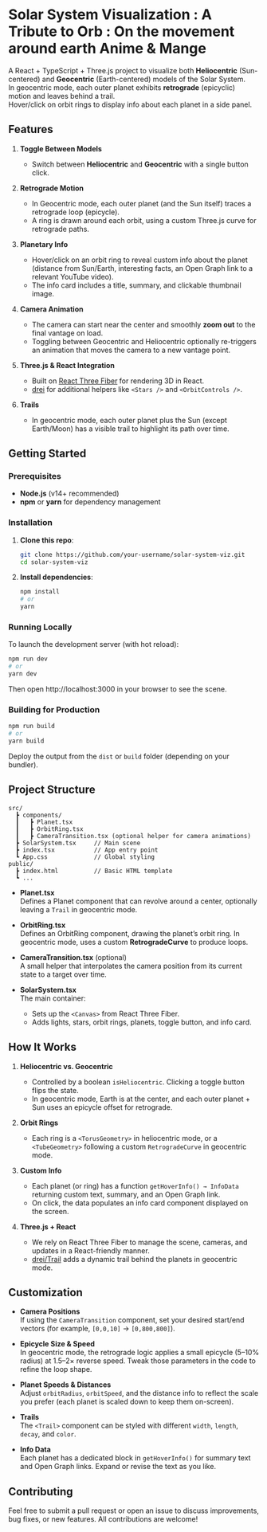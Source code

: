 # Solar System Visualization : A Tribute to Orb : On the movement around earth Anime & Mange

A React + TypeScript + Three.js project to visualize both **Heliocentric** (Sun-centered) and **Geocentric** (Earth-centered) models of the Solar System.  
In geocentric mode, each outer planet exhibits **retrograde** (epicyclic) motion and leaves behind a trail.  
Hover/click on orbit rings to display info about each planet in a side panel.  

## Features

1. **Toggle Between Models**  
   - Switch between **Heliocentric** and **Geocentric** with a single button click.

2. **Retrograde Motion**  
   - In Geocentric mode, each outer planet (and the Sun itself) traces a retrograde loop (epicycle).  
   - A ring is drawn around each orbit, using a custom Three.js curve for retrograde paths.

3. **Planetary Info**  
   - Hover/click on an orbit ring to reveal custom info about the planet (distance from Sun/Earth, interesting facts, an Open Graph link to a relevant YouTube video).  
   - The info card includes a title, summary, and clickable thumbnail image.

4. **Camera Animation**  
   - The camera can start near the center and smoothly **zoom out** to the final vantage on load.  
   - Toggling between Geocentric and Heliocentric optionally re-triggers an animation that moves the camera to a new vantage point.

5. **Three.js & React Integration**  
   - Built on [React Three Fiber](https://github.com/pmndrs/react-three-fiber) for rendering 3D in React.  
   - [drei](https://github.com/pmndrs/drei) for additional helpers like `<Stars />` and `<OrbitControls />`.

6. **Trails**  
   - In geocentric mode, each outer planet plus the Sun (except Earth/Moon) has a visible trail to highlight its path over time.

## Getting Started

### Prerequisites
- **Node.js** (v14+ recommended)  
- **npm** or **yarn** for dependency management

### Installation

1. **Clone this repo**:
   ```bash
   git clone https://github.com/your-username/solar-system-viz.git
   cd solar-system-viz
   ```
2. **Install dependencies**:
   ```bash
   npm install
   # or
   yarn
   ```

### Running Locally

To launch the development server (with hot reload):

```bash
npm run dev
# or
yarn dev
```

Then open http://localhost:3000 in your browser to see the scene.

### Building for Production

```bash
npm run build
# or
yarn build
```

Deploy the output from the `dist` or `build` folder (depending on your bundler).

## Project Structure

```
src/
  ┣ components/
  ┃   ┣ Planet.tsx
  ┃   ┣ OrbitRing.tsx
  ┃   ┣ CameraTransition.tsx (optional helper for camera animations)
  ┣ SolarSystem.tsx     // Main scene
  ┣ index.tsx           // App entry point
  ┗ App.css             // Global styling
public/
  ┣ index.html          // Basic HTML template
  ┗ ...
```

- **Planet.tsx**  
  Defines a Planet component that can revolve around a center, optionally leaving a `Trail` in geocentric mode.

- **OrbitRing.tsx**  
  Defines an OrbitRing component, drawing the planet’s orbit ring. In geocentric mode, uses a custom **RetrogradeCurve** to produce loops.

- **CameraTransition.tsx** (optional)  
  A small helper that interpolates the camera position from its current state to a target over time.  

- **SolarSystem.tsx**  
  The main container:
  - Sets up the `<Canvas>` from React Three Fiber.  
  - Adds lights, stars, orbit rings, planets, toggle button, and info card.

## How It Works

1. **Heliocentric vs. Geocentric**  
   - Controlled by a boolean `isHeliocentric`. Clicking a toggle button flips the state.  
   - In geocentric mode, Earth is at the center, and each outer planet + Sun uses an epicycle offset for retrograde.  

2. **Orbit Rings**  
   - Each ring is a `<TorusGeometry>` in heliocentric mode, or a `<TubeGeometry>` following a custom `RetrogradeCurve` in geocentric mode.

3. **Custom Info**  
   - Each planet (or ring) has a function `getHoverInfo() → InfoData` returning custom text, summary, and an Open Graph link.  
   - On click, the data populates an info card component displayed on the screen.

4. **Three.js + React**  
   - We rely on React Three Fiber to manage the scene, cameras, and updates in a React-friendly manner.  
   - [drei/Trail](https://github.com/pmndrs/drei#trail) adds a dynamic trail behind the planets in geocentric mode.

## Customization

- **Camera Positions**  
  If using the `CameraTransition` component, set your desired start/end vectors (for example, `[0,0,10]` → `[0,800,800]`).  

- **Epicycle Size & Speed**  
  In geocentric mode, the retrograde logic applies a small epicycle (5–10% radius) at 1.5–2× reverse speed. Tweak those parameters in the code to refine the loop shape.

- **Planet Speeds & Distances**  
  Adjust `orbitRadius`, `orbitSpeed`, and the distance info to reflect the scale you prefer (each planet is scaled down to keep them on-screen).

- **Trails**  
  The `<Trail>` component can be styled with different `width`, `length`, `decay`, and `color`.

- **Info Data**  
  Each planet has a dedicated block in `getHoverInfo()` for summary text and Open Graph links. Expand or revise the text as you like.

## Contributing

Feel free to submit a pull request or open an issue to discuss improvements, bug fixes, or new features. All contributions are welcome!